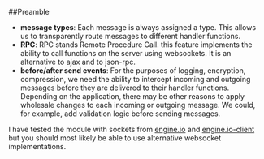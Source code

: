 ##Preamble
* **message types**: Each message is always assigned a type. This allows us to transparently route messages to different handler functions.
* **RPC**: RPC stands Remote Procedure Call. this feature implements the ability to call functions on the server using websockets. It is an alternative to ajax and to json-rpc.
* **before/after send events**: For the purposes of logging, encryption, compression, we need the ability to intercept incoming and outgoing messages before they are delivered to their handler functions. Depending on the application, there may be other reasons to apply wholesale changes to each incoming or outgoing message. We could, for example, add validation logic before sending messages.

I have tested the module with sockets from [engine.io](https://github.com/Automattic/engine.io) and [engine.io-client](https://github.com/Automattic/engine.io-client) but you should most likely be able to use alternative websocket implementations.

